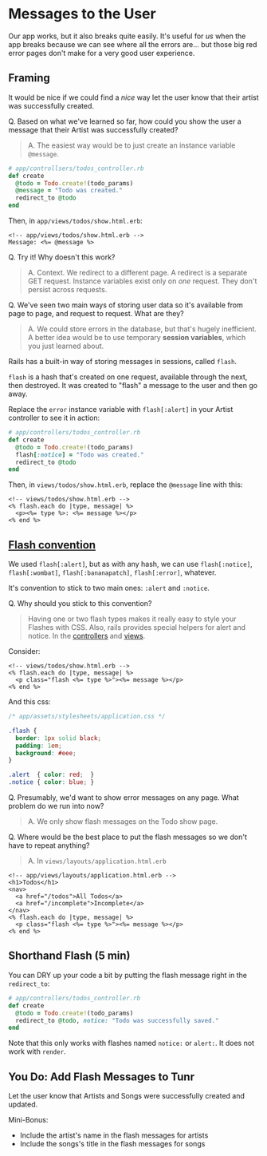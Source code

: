 # Messages to the User

Our app works, but it also breaks quite easily. It's useful for *us* when the
app breaks because we can see where all the errors are... but those big red
error pages don't make for a very good user experience.

## Framing

It would be nice if we could find a *nice* way let the user know that their
artist was successfully created.  

Q. Based on what we've learned so far, how could you show the user a message
that their Artist was successfully created?

> A. The easiest way would be to just create an instance variable `@message`.

```rb
# app/controllsers/todos_controller.rb
def create
  @todo = Todo.create!(todo_params)
  @message = "Todo was created."
  redirect_to @todo
end
```

Then, in `app/views/todos/show.html.erb`:

```erb
<!-- app/views/todos/show.html.erb -->
Message: <%= @message %>
```

Q. Try it! Why doesn't this work?

> A. Context. We redirect to a different page. A redirect is a separate GET
request. Instance variables exist only on *one* request. They don't persist
across requests.

Q. We've seen two main ways of storing user data so it's available from page to
page, and request to request. What are they?

> A. We could store errors in the database, but that's hugely inefficient. A
better idea would be to use temporary **session variables**, which you just
learned about.

Rails has a built-in way of storing messages in sessions, called `flash`.

`flash` is a hash that's created on one request, available through the next,
then destroyed.  It was created to "flash" a message to the user and then go
away.

Replace the `error` instance variable with `flash[:alert]` in your Artist
controller to see it in action:

```rb
# app/controllers/todos_controller.rb
def create
  @todo = Todo.create!(todo_params)
  flash[:notice] = "Todo was created."
  redirect_to @todo
end
```

Then, in `views/todos/show.html.erb`, replace the `@message` line with this:

```erb
<!-- views/todos/show.html.erb -->
<% flash.each do |type, message| %>
  <p><%= type %>: <%= message %></p>
<% end %>
```

## [Flash convention](http://gaspull.geeksaresexytech.netdna-cdn.com/wp-content/uploads/2015/07/P1060110.jpg)

We used `flash[:alert]`, but as with any hash, we can use `flash[:notice]`,
`flash[:wombat]`, `flash[:bananapatch]`, `flash[:error]`, whatever.

It's convention to stick to two main ones: `:alert` and `:notice`.

Q. Why should you stick to this convention?

> Having one or two flash types makes it really easy to style your Flashes with
CSS.  Also, rails provides special helpers for alert and notice.  In the [controllers](http://guides.rubyonrails.org/action_controller_overview.html#the-flash) and [views](http://api.rubyonrails.org/classes/ActionDispatch/Flash.html).

Consider:

```erb
<!-- views/todos/show.html.erb -->
<% flash.each do |type, message| %>
  <p class="flash <%= type %>"><%= message %></p>
<% end %>
```

And this css:

```css
/* app/assets/stylesheets/application.css */

.flash {
  border: 1px solid black;
  padding: 1em;
  background: #eee;
}

.alert  { color: red;  }
.notice { color: blue; }
```


Q. Presumably, we'd want to show error messages on any page. What problem do we
run into now?

> A. We only show flash messages on the Todo show page.

Q. Where would be the best place to put the flash messages so we don't have to
repeat anything?

> A. In `views/layouts/application.html.erb`

```erb
<!-- app/views/layouts/application.html.erb -->
<h1>Todos</h1>
<nav>
  <a href="/todos">All Todos</a>
  <a href="/incomplete">Incomplete</a>
</nav>
<% flash.each do |type, message| %>
  <p class="flash <%= type %>"><%= message %></p>
<% end %>
```

## Shorthand Flash (5 min)

You can DRY up your code a bit by putting the flash message right in the
`redirect_to`:

```rb
# app/controllers/todos_controller.rb
def create
  @todo = Todo.create!(todo_params)
  redirect_to @todo, notice: "Todo was successfully saved."
end
```

Note that this only works with flashes named `notice:` or `alert:`. It does not
work with `render`.

## You Do: Add Flash Messages to Tunr

Let the user know that Artists and Songs were successfully created and updated.

Mini-Bonus:
* Include the artist's name in the flash messages for artists
* Include the songs's title in the flash messages for songs
